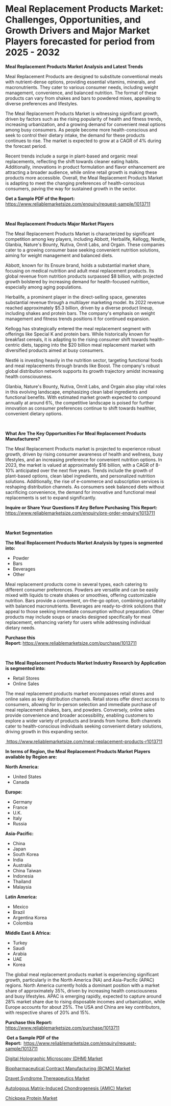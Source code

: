 <p><h1>Meal Replacement Products Market: Challenges, Opportunities, and Growth Drivers and Major Market Players forecasted for period from 2025 - 2032</h1></p><p><strong>Meal Replacement Products Market Analysis and Latest Trends</strong></p>
<p><p>Meal Replacement Products are designed to substitute conventional meals with nutrient-dense options, providing essential vitamins, minerals, and macronutrients. They cater to various consumer needs, including weight management, convenience, and balanced nutrition. The format of these products can vary from shakes and bars to powdered mixes, appealing to diverse preferences and lifestyles.</p><p>The Meal Replacement Products Market is witnessing significant growth, driven by factors such as the rising popularity of health and fitness trends, increasing urbanization, and a growing demand for convenient meal options among busy consumers. As people become more health-conscious and seek to control their dietary intake, the demand for these products continues to rise. The market is expected to grow at a CAGR of 4% during the forecast period.</p><p>Recent trends include a surge in plant-based and organic meal replacements, reflecting the shift towards cleaner eating habits. Additionally, innovations in product formulation and flavor enhancement are attracting a broader audience, while online retail growth is making these products more accessible. Overall, the Meal Replacement Products Market is adapting to meet the changing preferences of health-conscious consumers, paving the way for sustained growth in the sector.</p></p>
<p><strong>Get a Sample PDF of the Report:&nbsp;</strong> <a href="https://www.reliablemarketsize.com/enquiry/request-sample/1013711?utm_campaign=2795&utm_medium=2&utm_source=Github&utm_content=ia&utm_term=07042025&utm_id=meal-replacement-products">https://www.reliablemarketsize.com/enquiry/request-sample/1013711</a></p>
<p>&nbsp;</p>
<p><strong>Meal Replacement Products Major Market Players</strong></p>
<p><p>The Meal Replacement Products Market is characterized by significant competition among key players, including Abbott, Herbalife, Kellogg, Nestle, Glanbia, Nature's Bounty, Nutiva, Onnit Labs, and Orgain. These companies cater to a growing consumer base seeking convenient nutrition solutions, aiming for weight management and balanced diets.</p><p>Abbott, known for its Ensure brand, holds a substantial market share, focusing on medical nutrition and adult meal replacement products. Its global revenue from nutrition products surpassed $8 billion, with projected growth bolstered by increasing demand for health-focused nutrition, especially among aging populations.</p><p>Herbalife, a prominent player in the direct-selling space, generates substantial revenue through a multilayer marketing model. Its 2022 revenue reached approximately $5.3 billion, driven by a diverse product lineup, including shakes and protein bars. The company's emphasis on weight management and fitness trends positions it for continued expansion.</p><p>Kellogg has strategically entered the meal replacement segment with offerings like Special K and protein bars. While historically known for breakfast cereals, it is adapting to the rising consumer shift towards health-centric diets, tapping into the $20 billion meal replacement market with diversified products aimed at busy consumers.</p><p>Nestlé is investing heavily in the nutrition sector, targeting functional foods and meal replacements through brands like Boost. The company's robust global distribution network supports its growth trajectory amidst increasing health consciousness.</p><p>Glanbia, Nature's Bounty, Nutiva, Onnit Labs, and Orgain also play vital roles in this evolving landscape, emphasizing clean label ingredients and functional benefits. With estimated market growth expected to compound annually at around 6%, the competitive landscape is poised for further innovation as consumer preferences continue to shift towards healthier, convenient dietary options.</p></p>
<p>&nbsp;</p>
<p><strong>What Are The Key Opportunities For Meal Replacement Products Manufacturers?</strong></p>
<p><p>The Meal Replacement Products market is projected to experience robust growth, driven by rising consumer awareness of health and wellness, busy lifestyles, and an increasing preference for convenient nutrition options. In 2023, the market is valued at approximately $16 billion, with a CAGR of 8-10% anticipated over the next five years. Trends include the growth of plant-based options, clean label ingredients, and personalized nutrition solutions. Additionally, the rise of e-commerce and subscription services is reshaping distribution channels. As consumers seek balanced diets without sacrificing convenience, the demand for innovative and functional meal replacements is set to expand significantly.</p></p>
<p><strong>Inquire or Share Your Questions If Any Before Purchasing This Report:</strong> <a href="https://www.reliablemarketsize.com/enquiry/pre-order-enquiry/1013711?utm_campaign=2795&utm_medium=2&utm_source=Github&utm_content=ia&utm_term=07042025&utm_id=meal-replacement-products">https://www.reliablemarketsize.com/enquiry/pre-order-enquiry/1013711</a></p>
<p>&nbsp;</p>
<p><strong>Market Segmentation</strong></p>
<p><strong>The Meal Replacement Products Market Analysis by types is segmented into:</strong></p>
<p><ul><li>Powder</li><li>Bars</li><li>Beverages</li><li>Other</li></ul></p>
<p><p>Meal replacement products come in several types, each catering to different consumer preferences. Powders are versatile and can be easily mixed with liquids to create shakes or smoothies, offering customizable nutrition. Bars provide a convenient, on-the-go option, combining portability with balanced macronutrients. Beverages are ready-to-drink solutions that appeal to those seeking immediate consumption without preparation. Other products may include soups or snacks designed specifically for meal replacement, enhancing variety for users while addressing individual dietary needs.</p></p>
<p><strong>Purchase this Report:&nbsp;</strong><a href="https://www.reliablemarketsize.com/purchase/1013711?utm_campaign=2795&utm_medium=2&utm_source=Github&utm_content=ia&utm_term=07042025&utm_id=meal-replacement-products">https://www.reliablemarketsize.com/purchase/1013711</a></p>
<p>&nbsp;</p>
<p><strong>The Meal Replacement Products Market Industry Research by Application is segmented into:</strong></p>
<p><ul><li>Retail Stores</li><li>Online Sales</li></ul></p>
<p><p>The meal replacement products market encompasses retail stores and online sales as key distribution channels. Retail stores offer direct access to consumers, allowing for in-person selection and immediate purchase of meal replacement shakes, bars, and powders. Conversely, online sales provide convenience and broader accessibility, enabling customers to explore a wider variety of products and brands from home. Both channels cater to health-conscious individuals seeking convenient dietary solutions, driving growth in this expanding sector.</p></p>
<p><a href="https://www.reliablemarketsize.com/meal-replacement-products-r1013711?utm_campaign=2795&utm_medium=2&utm_source=Github&utm_content=ia&utm_term=07042025&utm_id=meal-replacement-products">&nbsp;https://www.reliablemarketsize.com/meal-replacement-products-r1013711</a></p>
<p><strong>In terms of Region, the Meal Replacement Products Market Players available by Region are:</strong></p>
<p>
    <p> <strong> North America: </strong>
        <ul>
            <li>United States</li>
            <li>Canada</li>
        </ul>
        </p> 
    <p> <strong> Europe: </strong>
        <ul>
            <li>Germany</li>
            <li>France</li>
            <li>U.K.</li>
            <li>Italy</li>
            <li>Russia</li>
        </ul>
        </p> 
    <p> <strong> Asia-Pacific: </strong>
        <ul>
            <li>China</li>
            <li>Japan</li>
            <li>South Korea</li>
            <li>India</li>
            <li>Australia</li>
            <li>China Taiwan</li>
            <li>Indonesia</li>
            <li>Thailand</li>
            <li>Malaysia</li>
        </ul>
        </p> 
    <p> <strong> Latin America: </strong>
        <ul>
            <li>Mexico</li>
            <li>Brazil</li>
            <li>Argentina Korea</li>
            <li>Colombia</li>
        </ul>
        </p> 
    <p> <strong> Middle East & Africa: </strong>
        <ul>
            <li>Turkey</li>
            <li>Saudi</li>
            <li>Arabia</li>
            <li>UAE</li>
            <li>Korea</li>
        </ul>
    </p>
    </p>
<p><p>The global meal replacement products market is experiencing significant growth, particularly in the North America (NA) and Asia-Pacific (APAC) regions. North America currently holds a dominant position with a market share of approximately 35%, driven by increasing health consciousness and busy lifestyles. APAC is emerging rapidly, expected to capture around 28% market share due to rising disposable incomes and urbanization, while Europe accounts for about 25%. The USA and China are key contributors, with respective shares of 20% and 15%.</p></p>
<p><strong>Purchase this Report: </strong><a href="https://www.reliablemarketsize.com/purchase/1013711?utm_campaign=2795&utm_medium=2&utm_source=Github&utm_content=ia&utm_term=07042025&utm_id=meal-replacement-products">https://www.reliablemarketsize.com/purchase/1013711</a></p>
<p>&nbsp;<strong>Get a Sample PDF of the Report:&nbsp;&nbsp;</strong><a href="https://www.reliablemarketsize.com/enquiry/request-sample/1013711?utm_campaign=2795&utm_medium=2&utm_source=Github&utm_content=ia&utm_term=07042025&utm_id=meal-replacement-products">https://www.reliablemarketsize.com/enquiry/request-sample/1013711</a></p>
<p><strong></strong></p>
<p><p><a href="https://www.linkedin.com/pulse/digital-holographic-microscopy-dhm-market-projected-cagr-ypxnc?utm_campaign=2795&utm_medium=2&utm_source=Github&utm_content=ia&utm_term=07042025&utm_id=meal-replacement-products">Digital Holographic Microscopy (DHM) Market</a></p><p><a href="https://www.linkedin.com/pulse/market-revenue-forecast-biopharmaceutical-contract-manufacturing-i1aqf?utm_campaign=2795&utm_medium=2&utm_source=Github&utm_content=ia&utm_term=07042025&utm_id=meal-replacement-products">Biopharmaceutical Contract Manufacturing (BCMO) Market</a></p><p><a href="https://www.linkedin.com/pulse/global-dravet-syndrome-thereapeutics-market-trends-applications-qgiaf?utm_campaign=2795&utm_medium=2&utm_source=Github&utm_content=ia&utm_term=07042025&utm_id=meal-replacement-products">Dravet Syndrome Thereapeutics Market</a></p><p><a href="https://www.linkedin.com/pulse/revenue-analysis-demand-forecast-autologous-matrix-induced-omauf?utm_campaign=2795&utm_medium=2&utm_source=Github&utm_content=ia&utm_term=07042025&utm_id=meal-replacement-products">Autologous Matrix-Induced Chondrogenesis (AMIC) Market</a></p><p><a href="https://github.com/leyesamilej/Market-Research-Report-List-1/blob/main/chickpea-protein-market.md?utm_campaign=2795&utm_medium=2&utm_source=Github&utm_content=ia&utm_term=07042025&utm_id=meal-replacement-products">Chickpea Protein Market</a></p></p>